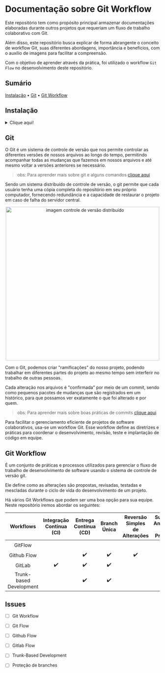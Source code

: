# Documentação sobre Git Workflow

Este repositório tem como propósito principal armazenar documentações elaboradas durante outros projetos que requeriam um fluxo de trabalho colaborativo com Git.

Além disso, este repositório busca explicar de forma abrangente o conceito de workflow Git, suas diferentes abordagens, importância e benefícios, com o auxílio de imagens para facilitar a compreensão.

Com o objetivo de aprender através da prática, foi utilizado o workflow `Git Flow` no desenvolvimento deste repositório.

## Sumário

[Instalação](#instalação) • [Git](#git) • [Git Workflow](#git-workflow)

## Instalação
<details>
<summary>Clique aqui!</summary>
<p>
Para começar, clone o repositório do projeto em seu ambiente local. Siga a etapa abaixo:

* Abra o terminal na pasta onde deseja clonar o repositório.

* Clone o repositório para o seu ambiente local usando o seguinte comando:

```git
git clone https://github.com/JoaoLucasAssis/Git_Workflow.git
```

> obs: Certifique-se de ter o git instalado antes de executar o comando no terminal

* Execute o comando a seguir para buscar todas as branches do repositório remoto:

```git
git fetch --all
```

> obs: Para listar todas as branches, execute o comando:
>
> git branch -a

* Crie uma branch local baseada na branch remota `develop` com o seguinte comando:

```git
git checkout develop
```

Agora você está pronto para começar a trabalhar em sua nova branch!
</p>
</details>

## Git

O Git é um sistema de controle de versão que nos permite controlar as diferentes versões de nossos arquivos ao longo do tempo, permitindo acompanhar todas as mudanças que fazemos em nossos arquivos e até mesmo voltar a versões anteriores se necessário.
> obs: Para aprender mais sobre git e alguns comandos [clique aqui](https://github.com/JoaoLucasAssis/Git_GitHub)

Sendo um sistema distribuído de controle de versão, o git permite que cada usuário tenha uma cópia completa do repositório em seu próprio computador, fornecendo redundância e a capacidade de restaurar o projeto em caso de falha do servidor central.

<p align="center"><img  src="https://git-scm.com/book/en/v2/images/distributed.png" alt="imagem controle de versão distribuído" width="500px" height="500px"/></p>

Com o Git, podemos criar "ramificações" do nosso projeto, podendo trabalhar em diferentes partes do projeto ao mesmo tempo sem interferir no trabalho de outras pessoas. 

Cada alteração nos arquivos é "confirmada" por meio de um commit, sendo como pequenos pacotes de mudanças que são registrados em um histórico, para que possamos ver exatamente o que foi alterado e por quem.
> obs: Para aprender mais sobre boas práticas de commits [clique aqui](https://github.com/JoaoLucasAssis/Git_Workflow/blob/develop/commits.md)

Para facilitar o gerenciamento eficiente de projetos de software colaborativos, usa-se um workflow Git. Esse workflow define as diretrizes e práticas para coordenar o desenvolvimento, revisão, teste e implantação de código em equipe.

## Git Workflow

É um conjunto de práticas e processos utilizados para gerenciar o fluxo de trabalho de desenvolvimento de software usando o sistema de controle de versão git.

Ele define como as alterações são propostas, revisadas, testadas e mescladas durante o ciclo de vida do desenvolvimento de um projeto.

Há vários Git Workflows que podem ser uma boa opção para sua equipe. Neste repositório iremos abordar os seguintes:

[
Eu não tenho certeza de nada que está marcado nessa tabela
_
CONFIRMAR ANTES DE MUDAR A VISIBILIDADE DO REPOSITÓRIO
_
]: #

|Workflows     |Integração Contínua (CI)|Entrega Contínua (CD)|Branch Única|Reversão Simples de Alterações|Suporte a Ambientes de Produção|Automação de Testes|Facilidade de Uso|Flexibiliade|Estabilidade|Automatização|Simplicidade|Agilidade|
|:------------:|:----------------------:|:-------------------:|:----------:|:----------------------------:|:-----------------------------:|:-----------------:|:---------------:|:----------:|:----------:|:-----------:|:----------:|:-------:|
|GitFlow       |                        |                     |            |                              |:heavy_check_mark:             |:heavy_check_mark: |                 |            |:heavy_check_mark:|:heavy_check_mark:|            |         |
|Github Flow   |                        |:heavy_check_mark:   |:heavy_check_mark:|:heavy_check_mark:      |                               |:heavy_check_mark: |:heavy_check_mark:|:heavy_check_mark:|            |:heavy_check_mark:|:heavy_check_mark:|         |
|GitLab        |:heavy_check_mark:      |:heavy_check_mark:   |:heavy_check_mark:|                        |:heavy_check_mark:             |:heavy_check_mark: |                 |            |:heavy_check_mark:|:heavy_check_mark:|            |         |
|Trunk-based Development|               |:heavy_check_mark:   |:heavy_check_mark:|                        |                               |                   |                 |            |            |             |:heavy_check_mark:|:heavy_check_mark:|

## Issues

- [ ] Git Workflow

- [ ] Git Flow

- [ ] Github Flow

- [ ] Gitlab Flow

- [ ] Trunk-Based Development

- [ ] Proteção de branches
